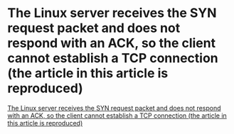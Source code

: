 # The Linux server receives the SYN request packet and does not respond with an ACK, so the client cannot establish a TCP connection (the article in this article is reproduced)
[The Linux server receives the SYN request packet and does not respond with an ACK, so the client cannot establish a TCP connection (the article in this article is reproduced)](https://aiwithcloud.com/2022/09/16/the_linux_server_receives_the_syn_request_packet_and_does_not_respond_with_an_ack_so_the_client_cannot_establish_a_tcp_connection_the_article_in_this_article_is_reproduced/)